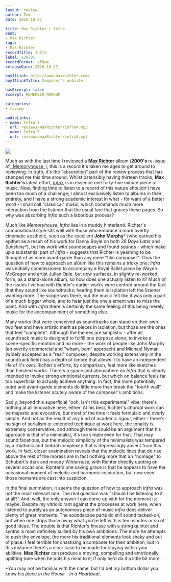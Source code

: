 ```yaml
---
layout: review
author: Tom
date: 2010-10-27

title: Max Richter | Infra
band:
- Max Richter
tags:
- Max Richter
recordTitle: Infra
label: 130701
recordFormat: album
releaseDate: 2010-10-27

buyItLink: http://www.maxrichter.com/
buyItLinkTitle: Composer's website

hasExcerpt: false
excerpt: REMEMBER_MARKUP

categories:
- review

audioLinks:
- name: Infra 4
  url: reviews/maxRichter/infra4.mp3
- name: Infra 5
  url: reviews/maxRichter/infra5.mp3
---
```


![](http://eatenbymonsters.files.wordpress.com/2010/10/maxrichter_infra.jpg?w=300)

Much as with the last time I reviewed a **[Max Richter](http://www.maxrichter.com/)** album (**2009's** re-issue of_[ Memoryhouse](http://eatenbymonsters.wordpress.com/2010/01/16/memoryhouse-max-richter/)_), this is a record it's taken me ages to get around to reviewing. In truth, it's the "absorption" part of the review process that has stumped me this time around. Whilst ostensibly having thirteen tracks, **Max Richter's** latest effort, _[Infra](http://fat-cat.co.uk/fatcat/release.php?id=321)_, is in essence one forty-five minute piece of music. Now, finding time to listen to a record of this nature shouldn't have been too much of a challenge; I almost exclusively listen to albums in their entirety, and I have a strong academic interest in what - for want of a better word - I shall call "classical" music, which commands much more interaction from the listener that the usual fare that graces these pages. So why was absorbing _Infra_ such a laborious process?

Much like _Memoryhouse_, _Infra_ lies in a muddy hinterland. Richter's compositional style sits well with those who embrace a more overtly cinematic aesthetic, such as the excellent **John Murphy**\* (who earned his epithet as a result of his work for Danny Boyle on both _28 Days Later_ and _Sunshine*_), but his work with soundscapes and found sounds - which make up a substantial part of _Infra -_ suggests that Richter is yearning to be thought of as more avant-garde than any mere "film composer". Thus the question of how to approach an album like this remains a tricky one; _Infra_ was initially commissioned to accompany a Royal Ballet piece by Wayne McGregor and artist Julian Opie, but now surfaces, in slightly re-worked form, as a stand-alone album, so how does one actually listen to it? Much of the issues I've had with Richter's earlier works were centred around the fact that they sound like soundtracks; hearing them is isolation left the listener wanting more. The scope was there, but the music felt like it was only a part of a much bigger whole, and to hear just the one element was to miss the point. And with _Infra_ there is certainly the same feeling of this being merely music for the accompaniment of something else.

Many works that were conceived as soundtracks can stand on their own two feet and have artistic merit as pieces in isolation, but those are the ones that feel "complete". Although the themes are simplistic - after all, soundtrack music is designed to fulfill one purpose alone; to invoke a scene-specific emotion and no more - the work of people like John Murphy (an overtly commercial and "wham, bam" approach) and Michael Nyman (widely accepted as a "real" composer, despite working extensively in the soundtrack field) has a depth of timbre that allows it to have an independent life of it's own. Richter's efforts, by comparison, feel more like sketches than finished works. There's a space and atmosphere on _Infra_ that is clearly intended to invoke strong emotional currents, but which on balance feels far too superficial to actually achieve anything. In fact, the more potentially outré and avant-garde elements do little more than break the "fourth wall" and make the listener acutely aware of the composer's ambitions.

Sadly, beyond this superficial "ooh, isn't this experimental" vibe, there's nothing at all innovative here, either. At his best, Richter's chordal work can be majestic and evocative, but most of the time it feels formulaic and overly simple. And not as the result of any kind of academic rigour, either - there's no sign of serialism or extended technique at work here, the tonality is extremely conservative, and although there could be an argument that his approach is that of a minimalist, it's too simple even for that. That may sound facetious, but the melodic simplicity of the minimalists was tempered by a rhythmic and timbral complexity that is depressingly absent from this work. In fact, closer examination reveals that the melodic lines that do rise above the rest of the morass are in fact nothing more that an "homage" to Schubert's dark and moody _Winterreise_, with Richter directly quoting on several occasions. Richter's one saving grace is that he appears to have the occasional moment of melodic and harmonic inspiration, but now even those moments are cast into suspicion.

In the final summation, it seems the question of how to approach _Infra_ was not the most relevant one. The real question was "should I be listening to it at all?" And, well, the only answer I can come up with for the moment is: maybe. Despite my vitriolic rant against the processes at work here, when listened to purely as an autonomous piece of music _Infra_ does deliver plenty of great moments. The soundscape parts do still sound tacked-on, but when one strips those away what you're left with is ten minutes or so of good ideas. The trouble is that Richter's finesse with a string quintet and synths is most definitely sullied by his own ambitions. The more he attempts to push the envelope, the more his traditional elements look shaky and out of place. I feel terrible for chastising a composer for their ambition, but in this instance there's a clear case to be made for staying within your abilities. **Max Richter** can produce a moving, compelling and emotionally uplifting tune when he puts his mind to it; if only he'd do it a little bit more.

\*You may not be familiar with the name, but I'd bet my bottom dollar you know his piece _In the House - In a Heartbeat_.
